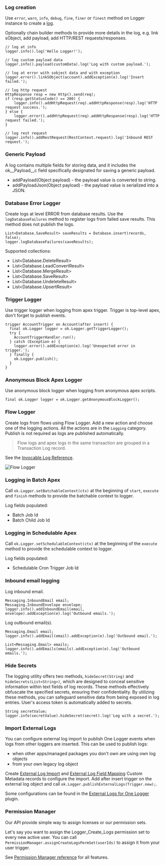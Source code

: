 ### Log creation

Use `error`, `warn`, `info`, `debug`, `fine`, `finer` or `finest` method on Logger instance to create a
[log](https://kratapps.com/one-logger/latest/reference/Log.cls).

Optionally chain builder methods to provide more details in the log,
e.g. link sObject, add payload, add HTTP/REST requests/responses.

```apex
// log at info
logger.info().log('Hello Logger!');

// log custom payload data
logger.info().payload(customData).log('Log with custom payload.');

// log at error with sobject data and with exception
logger.error().linkSObject(account).addException(e).log('Insert failed.');

// log http request
HttpResponse resp = new Http().send(req);
if (resp.getStatusCode() == 200) {
    logger.info().addHttpRequest(req).addHttpResponse(resp).log('HTTP request success.');
} else {
    logger.error().addHttpRequest(req).addHttpResponse(resp).log('HTTP request failed.');
}

// log rest request
logger.info().addRestRequest(RestContext.request).log('Inbound REST request.');
```

### Generic Payload

A log contains multiple fields for storing data, and it includes the ok\_\_Payload\_\_c field specifically designated for saving a generic payload.

-   addPayload(Object payload) - the payload value is converted to string.
-   addPayloadJson(Object payload) - the payload value is serialized into a JSON.

### Database Error Logger

Create logs at level ERROR from database results.
Use the `logDatabaseFailures` method to register logs from failed save results.
This method does not publish the logs.

```apex
List<Database.SaveResult> saveResults = Database.insert(records, false);
logger.logDatabaseFailures(saveResults);
```

Supported collections:

-   List<Database.DeleteResult>
-   List<Database.LeadConvertResult>
-   List<Database.MergeResult>
-   List<Database.SaveResult>
-   List<Database.UndeleteResult>
-   List<Database.UpsertResult>

### Trigger Logger

Use trigger logger when logging from apex trigger.
Trigger is top-level apex, don't forget to publish events.

```apex
trigger AccountTrigger on Account(after insert) {
  final ok.Logger logger = ok.Logger.getTriggerLogger();
  try {
    AccountTriggerHandler.run();
  } catch (Exception e) {
    logger.error().addException(e).log('Unexpected error in trigger.');
  } finally {
    ok.Logger.publish();
  }
}
```

### Anonymous Block Apex Logger

Use anonymous block logger when logging from anonymous apex scripts.

```apex
final ok.Logger logger = ok.Logger.getAnonymousBlockLogger();
```

### Flow Logger

Create logs from flows using Flow Logger. Add a new action and choose one of the logging actions.
All the actions are in the `Logging` category.
Publish is not required as logs are published automatically.

> Flow logs and apex logs in the same transaction are grouped in a Transaction Log record.

See the [Invocable Log Reference](https://kratapps.com/one-logger/latest/reference/InvocableLog.cls).

![Flow Logger](https://kratapps.com/images/one-logger/flow_logger.png "Flow Logger")

### Logging in Batch Apex

Call `ok.Logger.setBatchableContext(ctx)`
at the beginning of `start`, `execute` and `finish` methods
to provide the batchable context to logger.

Log fields populated:

-   Batch Job Id
-   Batch Child Job Id

### Logging in Schedulable Apex

Call `ok.Logger.setSchedulableContext(ctx)`
at the beginning of the `execute` method
to provide the schedulable context to logger.

Log fields populated:

-   Schedulable Cron Trigger Job Id

### Inbound email logging

Log inbound email.

```apex
Messaging.InboundEmail email;
Messaging.InboundEnvelope envelope;
logger.info().addInboundEmail(email, envelope).addException(e).log('Outbound emails.');
```

Log outbound email(s).

```apex
Messaging.Email email;
logger.info().addEmail(email).addException(e).log('Outbound email.');

List<Messaging.Email> emails;
logger.info().addEmails(emails).addException(e).log('Outbound emails.');
```

### Hide Secrets

The logging utility offers two methods, `hideSecret(String)` and `hideSecrets(List<String>)`,
which are designed to conceal sensitive information within text fields of log records.
These methods effectively obfuscate the specified secrets, ensuring their confidentiality.
By utilizing these methods, you can safeguard sensitive data from being exposed in log entries.
User's access token is automatically added to secrets.

```apex
String secretValue;
logger.info(secretValue).hideSecret(secret).log('Log with a secret.');
```

### Import External Logs

You can configure external log import to publish One Logger events when logs from other loggers are inserted.
This can be used to publish logs:

-   when other apps/managed packages you don't own are using own log objects
-   from your own legacy log object

Create [External Log Import](https://kratapps.com/one-logger/latest/reference/ok__External_Log_Import__mdt)
and [External Log Field Mapping](https://kratapps.com/one-logger/latest/reference/ok__External_Log_Field_Mapping__mdt)
Custom Metadata records to configure the import. Add after
insert trigger on the external log object and call `ok.Logger.publishExternalLogs(Trigger.new);`.

Some configurations can be found in the
[External Logs for One Logger](https://kratapps.com/one-logger/plugins/external-logs-for-one-logger/) plugin.

### Permission Manager

Our API provide simple way to assign licenses or our permission sets.

Let's say you want to assign the Logger_Create_Logs permission set to every new active user.
You can call `PermissionManager.assignCreateLogsPermSet(userIds)` to assign it from your user trigger.

See [Permission Manager reference](https://kratapps.com/one-logger/latest/reference/PermissionManager.cls)
for all features.
